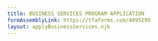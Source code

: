 ```yaml
---
title: BUSINESS SERVICES PROGRAM APPLICATION
formAssemblyLink: https://tfaforms.com/4895295
layout: applyBusinessServices.njk
---
```

